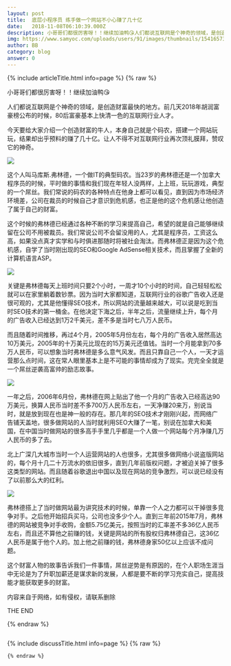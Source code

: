 ```yaml
---
layout: post
title:  底层小程序员 练手做一个网站不小心赚了几十亿
date:   2018-11-08T06:10:39.000Z
description: 小哥哥们都很厉害呀！！继续加油鸭😘人们都说互联网是个神奇的领域，是创造财富最快的地方。前几天2018年胡润富豪榜公布的时候，80后富豪基本上快清一色的互联网行...
img: https://www.samyoc.com/uploads/users/91/images/thumbnails/1541657321253.jpg
author: BB
category: blog
answer: 0
---
```

<div class="article-root">
  <div class="article">
    {% include articleTitle.html info=page %}
    {% raw %}
    <div class="article-content"><p>小哥哥们都很厉害呀！！继续加油鸭😘</p>

<p>人们都说互联网是个神奇的领域，是创造财富最快的地方。前几天2018年胡润富豪榜公布的时候，80后富豪基本上快清一色的互联网行业人才。</p>

<p>今天要给大家介绍一个创造财富的牛人，本身自己就是个码农，搭建一个网站玩玩，结果却出乎预料的赚了几十亿。让人不得不对互联网行业再次顶礼膜拜，赞叹它的神奇。</p>

<p><img class="thumb-img" src="https://www.samyoc.com/uploads/users/91/images/1541657290451.jpg" style="max-width:100%" /></p>

<p>这个人叫马库斯.弗林德，一个做IT的典型码农。当23岁的弗林德还是一个加拿大程序员的时候，平时做的事情和我们现在年轻人没两样，上上班，玩玩游戏，典型的一个屌丝。我们常说的码农的各种特点在他身上都可以看见，直到因为市场经济环境差，公司在裁员的时候自己才意识到危机感，也正是他的这个危机感让他创造了属于自己的财富。</p>

<p>这个时候的弗林德已经通过各种不断的学习来提高自己，希望的就是自己能够继续留在公司不用被裁员。我们常说公司不会留没用的人，尤其是程序员，工资这么高，如果没点真才实学和与时俱进那随时将被社会淘汰。而弗林德正是因为这个危机感，自学了当时刚出现的SEO和Google AdSense相关技术，而且掌握了全新的计算机语言ASP。</p>

<p><img class="thumb-img" src="https://www.samyoc.com/uploads/users/91/images/1541657321253.jpg" style="max-width:100%" /></p>

<p>关键是弗林德每天上班时间只要2个小时，一周才10个小时的时间，自己轻轻松松就可以在家里躺着数钞票。因为当时大家都知道，互联网行业的谷歌广告收入还是很可观的，尤其是他懂得SEO技术，所以网站的流量越来越大，可以说是吃到当时SEO技术的第一桶金。在他决定下海之后，半年之后，流量继续上升，每个月的广告收入已经达到1万2千美元，差不多是当时七八万人民币。</p>

<p>而且随着时间推移，再过4个月，2005年5月份左右，每个月的广告收入居然高达10万美元，2005年的十万美元比现在的15万美元还值钱。当时一个月能拿到70多万人民币，可以想象当时弗林德是多么意气风发。而且只靠自己一个人，一天才运营那么点时间，这在常人眼里基本上是不可能的事情却成为了现实。完完全全就是一个屌丝逆袭高富帅的励志故事。</p>

<p><img class="thumb-img" src="https://www.samyoc.com/uploads/users/91/images/1541657356282.jpg" style="max-width:100%" /></p>

<p>一年之后，2006年6月份，弗林德在网上贴出了他一个月的广告收入已经高达90万美元，换算人民币当时差不多700万人民币左右，一天净赚20来万，别说当时，就是放到现在也是神一般的存在。那几年的SEO技术才刚刚兴起，而网络广告铺天盖地，很多做网站的人当时就利用SEO大赚了一笔，别说在加拿大和美国，在中国当时做网站的很多高手手里几乎都是一个人做一个网站每个月净赚几万人民币的多了去。</p>

<p>北上广深几大城市当时一个人运营网站的人也很多，尤其很多做网络小说盗版网站的，每个月十几二十万流水的依旧很多，直到几年前版权问题，才被迫关掉了很多这类型的网站。而且随着谷歌退出中国以及现在网站的竞争激烈，可以说已经没有了以前那么大的红利。</p>

<p><img class="thumb-img" src="https://www.samyoc.com/uploads/users/91/images/1541657389102.jpg" style="max-width:100%" /></p>

<p>弗林德搭上了当时做网站最为讲究技术的时候，单靠一个人之力都可以干掉很多竞争对手。之后他开始招兵买马，公司也没多少个人。直到三年前2015年7月，弗林德的网站被竞争对手收购，金额5.75亿美元，按照当时的汇率差不多36亿人民币左右，而且还不算他之前赚的钱，关键是网站的所有股权归弗林德自己，这36亿人民币是属于他个人的。加上他之前赚的钱，弗林德身家50亿以上应该不成问题。</p>

<p>这个财富人物的故事告诉我们一件事情，屌丝逆势是有原因的，在个人职场生涯当中无论是为了升职加薪还是谋求新的发展，人都是要不断的学习充实自己，提高技能才能获取更多的财富。</p>

<p>内容来自于网络，如有侵权，请联系删除</p>

<p>THE END</p>
</div>
    {% endraw %}
  </div>
  <p style="height: 0;width:0;overflow: hidden;"> 第100篇《底层小程序员 练手做一个网站不小心赚了几十亿》来自Winter(https://github.com/aiyld/aiyld.github.io)的站点</p>
  <div class="discuss-wrapper">
    {% include discussTitle.html info=page %}
    {% raw %}
    
    {% endraw %}
  </div>
<div>
